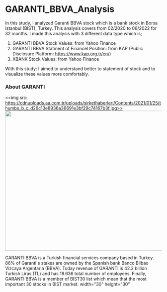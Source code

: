 # GARANTI_BBVA_Analysis
In this study, i analyzed Garanti BBVA stock which is a bank stock in Borsa Istanbul (BIST), Turkey. This analysis covers from 02/2020 to 06/2022 for 32 months. 
I made this analysis with 3 different data type which is;
1. GARANTI BBVA Stock Values: from Yahoo Finance
2. GARANTI BBVA Statment of Financel Position: from KAP (Public Disclosure Platform: https://www.kap.org.tr/en/)
3. XBANK Stock Values: from Yahoo Finance 

With this study: I aimed to understand better to statement of stock and to visualize these values more comfortably.

### About GARANTI 
<<img src: https://cdnuploads.aa.com.tr/uploads/sirkethaberleri/Contents/2021/01/25/thumbs_b_c_d26c13e8936a36691e3bf29c74167b3f.jpg>>
<img src ="https://cdnuploads.aa.com.tr/uploads/sirkethaberleri/Contents/2021/01/25/thumbs_b_c_d26c13e8936a36691e3bf29c74167b3f.jpg" width="5000" height="450" >


GARANTI BBVA is a Turkish financial services company based in Turkey. 86% of Garanti's stakes are owned by the Spanish bank Banco Bilbao Vizcaya Argentaria (BBVA). Today revenue of GARANTI is 42.3 billion Turkish Liras (TL) and has 18.636 total number of employees. Finally, GARANTI BBVA is a member of BIST30 list which mean that the most important 30 stocks in BIST market.
width="30" height="30"
